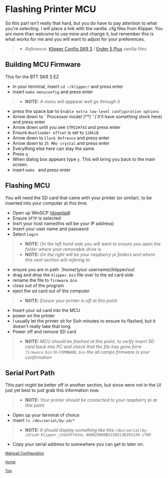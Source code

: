# Flashing Printer MCU
So this part isn't really that hard, but you do have to pay attention to what you're selecting. I will place a link with the vanilla .cfg files from Klipper. You are more than welcome to use mine and change it, but remember this is what works for me and you will want to adjust for your preferences.
> * *Reference:* [Klipper Config SKR 3](https://github.com/Klipper3d/klipper/blob/master/config/generic-bigtreetech-skr-3.cfg) / [Ender 5 Plus](https://github.com/Klipper3d/klipper/blob/master/config/printer-creality-ender5plus-2019.cfg) vanilla files

## Building MCU Firmware
This for the BTT SKR 3 EZ
* In your terminal, insert ` cd ~/klipper/ ` and press enter
* insert ` make menuconfig ` and press enter
> * **NOTE:** *A menu will apppear well go through it*
* press the space bar to ` Enable extra low-level configuration options `
* Arrow down to ` Processor model (***) ' (* it'll have something stock here) and press enter
* Arrow down until you see ` STM32H743 ` and press enter
* Ensure ` Bootloader offset ` is set to ` 128kiB `
* Arrow down to ` Clock Refrence ` and press enter
* Arrow down to ` 25 MHz crystal ` and press enter
* Everything else here can stay the same
* Press ` q ` 
* When dialog box appears type ` y `. This will bring you back to the main screen.
* insert `make ` and press enter

## Flashing MCU
You will need the SD card that came with your printer (or similar). to be inserted into your computer at this time.
* Open up WinSCP ([downlad](https://winscp.net/eng/download.php))
* Ensure ` SFTP ` is selected
* Insrt your host name(this will be your IP address)
* Insert your user name and password
* Select ` Login `
> * **NOTE:** *On the left hand side you will want to ensure you open the folder where your removable drive is*
> * **NOTE:** *On the right will be your raspberry pi folders and where this next section will refering to*
* ensure you are in path `/home/(your username)/klipper/out
* drag and drop the ` klipper.bin ` file over to the sd card side
* rename the file to ` firmware.bin `
* close out of the program
* eject the sd card out of the computer
> * **NOTE:** *Ensure your printer is off at this point*
* Insert your sd card into the MCU 
* power on the printer
* I usually let the printer sit for 5ish minutes to ensure its flashed, but it doesn't really take that long.
* Power off and remove SD card
> * **NOTE:** *MCU should be flashed at this point, to verify insert SD card back into PC and check that the file has gone form `firmware.bin` to `FIRMWARE.bin` the all camps firmware is your confirmation*

## Serial Port Path
This part might be better off in another section, but since were not in the UI just yet best to just grab this information now.
> * **NOTE:** *Your printer should be connected to your raspberry pi at this point.*
* Open up your terminal of choice
* insert ` ls /dev/serial/by-id/* `
> * **NOTE:** *It should display something like this `/dev/serial/by-id/usb-Klipper_stm32h743xx_400029000B51303138393138-if00`*
* Copy your serial address to somewhere you can get to later on.


<sub> [Mainsail Configuration](Mainsail.md)

<sub>[Home](../readme.md)

<sub>[Top](#flashing-printer-mcu)